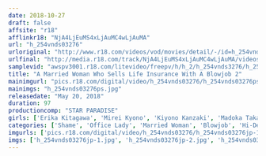 ```yaml
---
date: 2018-10-27
draft: false
affsite: "r18"
afflinkr18: "NjA4LjEuMS4xLjAuMC4wLjAuMA"
url: "h_254vnds03276"
urloriginal: "http://www.r18.com/videos/vod/movies/detail/-/id=h_254vnds03276"
urlfinal: "http://media.r18.com/track/NjA4LjEuMS4xLjAuMC4wLjAuMA/videos/vod/movies/detail/-/id=h_254vnds03276"
samplevid: "awspv3001.r18.com/litevideo/freepv/h/h_2/h_254vnds3276/h_254vnds3276_dmb_w.mp4"
title: "A Married Woman Who Sells Life Insurance With A Blowjob 2"
mainimgurl: "pics.r18.com/digital/video/h_254vnds03276/h_254vnds03276ps.jpg"
mainimgs: "h_254vnds03276ps.jpg"
releasedate: "May 20, 2018"
duration: 97
productioncomp: "STAR PARADISE"
girls: ['Erika Kitagawa', 'Mirei Kyono', 'Kiyono Kanzaki', 'Madoka Takamiya']
categories: ['Shame', 'Office Lady', 'Married Woman', 'Blowjob', 'Hi-Def']
imgurls: ['pics.r18.com/digital/video/h_254vnds03276/h_254vnds03276jp-1.jpg', 'pics.r18.com/digital/video/h_254vnds03276/h_254vnds03276jp-2.jpg', 'pics.r18.com/digital/video/h_254vnds03276/h_254vnds03276jp-3.jpg', 'pics.r18.com/digital/video/h_254vnds03276/h_254vnds03276jp-4.jpg', 'pics.r18.com/digital/video/h_254vnds03276/h_254vnds03276jp-5.jpg', 'pics.r18.com/digital/video/h_254vnds03276/h_254vnds03276jp-6.jpg', 'pics.r18.com/digital/video/h_254vnds03276/h_254vnds03276jp-7.jpg', 'pics.r18.com/digital/video/h_254vnds03276/h_254vnds03276jp-8.jpg', 'pics.r18.com/digital/video/h_254vnds03276/h_254vnds03276jp-9.jpg', 'pics.r18.com/digital/video/h_254vnds03276/h_254vnds03276jp-10.jpg', 'pics.r18.com/digital/video/h_254vnds03276/h_254vnds03276jp-11.jpg', 'pics.r18.com/digital/video/h_254vnds03276/h_254vnds03276jp-12.jpg', 'pics.r18.com/digital/video/h_254vnds03276/h_254vnds03276jp-13.jpg', 'pics.r18.com/digital/video/h_254vnds03276/h_254vnds03276jp-14.jpg', 'pics.r18.com/digital/video/h_254vnds03276/h_254vnds03276jp-15.jpg', 'pics.r18.com/digital/video/h_254vnds03276/h_254vnds03276jp-16.jpg', 'pics.r18.com/digital/video/h_254vnds03276/h_254vnds03276jp-17.jpg', 'pics.r18.com/digital/video/h_254vnds03276/h_254vnds03276jp-18.jpg', 'pics.r18.com/digital/video/h_254vnds03276/h_254vnds03276jp-19.jpg', 'pics.r18.com/digital/video/h_254vnds03276/h_254vnds03276jp-20.jpg']
imgs: ['h_254vnds03276jp-1.jpg', 'h_254vnds03276jp-2.jpg', 'h_254vnds03276jp-3.jpg', 'h_254vnds03276jp-4.jpg', 'h_254vnds03276jp-5.jpg', 'h_254vnds03276jp-6.jpg', 'h_254vnds03276jp-7.jpg', 'h_254vnds03276jp-8.jpg', 'h_254vnds03276jp-9.jpg', 'h_254vnds03276jp-10.jpg', 'h_254vnds03276jp-11.jpg', 'h_254vnds03276jp-12.jpg', 'h_254vnds03276jp-13.jpg', 'h_254vnds03276jp-14.jpg', 'h_254vnds03276jp-15.jpg', 'h_254vnds03276jp-16.jpg', 'h_254vnds03276jp-17.jpg', 'h_254vnds03276jp-18.jpg', 'h_254vnds03276jp-19.jpg', 'h_254vnds03276jp-20.jpg']
---
```


